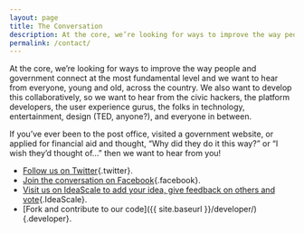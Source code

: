 ```yaml
---
layout: page
title: The Conversation
description: At the core, we’re looking for ways to improve the way people and government connect at the most fundamental level and we want to hear from everyone, young and old, across the country. 
permalink: /contact/
---
```


At the core, we’re looking for ways to improve the way people and government connect at the most fundamental level and we want to hear from everyone, young and old, across the country. We also want to develop this collaboratively, so we want to hear from the civic hackers, the platform developers, the user experience gurus, the folks in technology, entertainment, design (TED, anyone?), and everyone in between.

If you’ve ever been to the post office, visited a government website, or applied for financial aid and thought, “Why did they do it this way?” or “I wish they’d thought of...” then we want to hear from you!

* [Follow us on Twitter](http://bit.ly/mygovtwitter){.twitter}.
* [Join the conversation on Facebook](http://bit.ly/mygovfacebook){.facebook}.
* [Visit us on IdeaScale to add your idea, give feedback on others and vote](http://bit.ly/mygovideascale){.IdeaScale}.
* [Fork and contribute to our code]({{ site.baseurl }}/developer/){.developer}. 